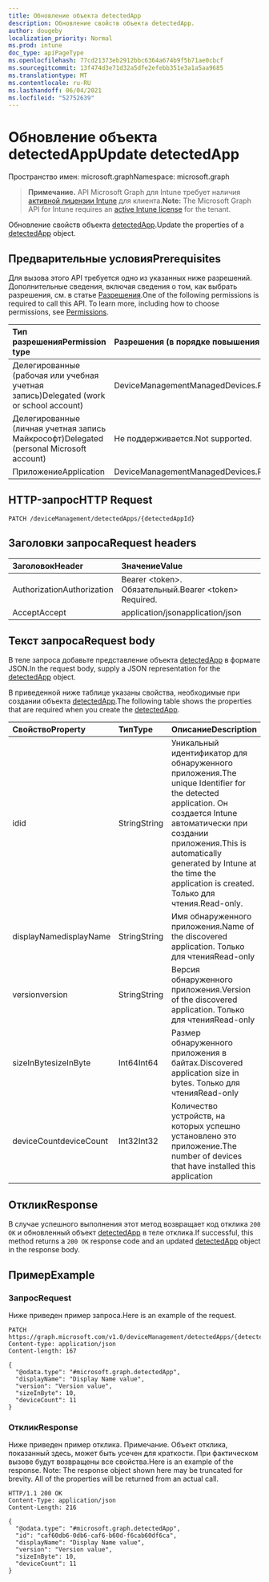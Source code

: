 ```yaml
---
title: Обновление объекта detectedApp
description: Обновление свойств объекта detectedApp.
author: dougeby
localization_priority: Normal
ms.prod: intune
doc_type: apiPageType
ms.openlocfilehash: 77cd21373eb2912bbc6364a674b9f5b71ae0cbcf
ms.sourcegitcommit: 13f474d3e71d32a5dfe2efebb351e3a1a5aa9685
ms.translationtype: MT
ms.contentlocale: ru-RU
ms.lasthandoff: 06/04/2021
ms.locfileid: "52752639"
---
```

# <a name="update-detectedapp"></a><span data-ttu-id="ecaa0-103">Обновление объекта detectedApp</span><span class="sxs-lookup"><span data-stu-id="ecaa0-103">Update detectedApp</span></span>

<span data-ttu-id="ecaa0-104">Пространство имен: microsoft.graph</span><span class="sxs-lookup"><span data-stu-id="ecaa0-104">Namespace: microsoft.graph</span></span>

> <span data-ttu-id="ecaa0-105">**Примечание.** API Microsoft Graph для Intune требует наличия [активной лицензии Intune](https://go.microsoft.com/fwlink/?linkid=839381) для клиента.</span><span class="sxs-lookup"><span data-stu-id="ecaa0-105">**Note:** The Microsoft Graph API for Intune requires an [active Intune license](https://go.microsoft.com/fwlink/?linkid=839381) for the tenant.</span></span>

<span data-ttu-id="ecaa0-106">Обновление свойств объекта [detectedApp](../resources/intune-devices-detectedapp.md).</span><span class="sxs-lookup"><span data-stu-id="ecaa0-106">Update the properties of a [detectedApp](../resources/intune-devices-detectedapp.md) object.</span></span>

## <a name="prerequisites"></a><span data-ttu-id="ecaa0-107">Предварительные условия</span><span class="sxs-lookup"><span data-stu-id="ecaa0-107">Prerequisites</span></span>
<span data-ttu-id="ecaa0-p101">Для вызова этого API требуется одно из указанных ниже разрешений. Дополнительные сведения, включая сведения о том, как выбрать разрешения, см. в статье [Разрешения](/graph/permissions-reference).</span><span class="sxs-lookup"><span data-stu-id="ecaa0-p101">One of the following permissions is required to call this API. To learn more, including how to choose permissions, see [Permissions](/graph/permissions-reference).</span></span>

|<span data-ttu-id="ecaa0-110">Тип разрешения</span><span class="sxs-lookup"><span data-stu-id="ecaa0-110">Permission type</span></span>|<span data-ttu-id="ecaa0-111">Разрешения (в порядке повышения привилегий)</span><span class="sxs-lookup"><span data-stu-id="ecaa0-111">Permissions (from least to most privileged)</span></span>|
|:---|:---|
|<span data-ttu-id="ecaa0-112">Делегированные (рабочая или учебная учетная запись)</span><span class="sxs-lookup"><span data-stu-id="ecaa0-112">Delegated (work or school account)</span></span>|<span data-ttu-id="ecaa0-113">DeviceManagementManagedDevices.ReadWrite.All</span><span class="sxs-lookup"><span data-stu-id="ecaa0-113">DeviceManagementManagedDevices.ReadWrite.All</span></span>|
|<span data-ttu-id="ecaa0-114">Делегированные (личная учетная запись Майкрософт)</span><span class="sxs-lookup"><span data-stu-id="ecaa0-114">Delegated (personal Microsoft account)</span></span>|<span data-ttu-id="ecaa0-115">Не поддерживается.</span><span class="sxs-lookup"><span data-stu-id="ecaa0-115">Not supported.</span></span>|
|<span data-ttu-id="ecaa0-116">Приложение</span><span class="sxs-lookup"><span data-stu-id="ecaa0-116">Application</span></span>|<span data-ttu-id="ecaa0-117">DeviceManagementManagedDevices.ReadWrite.All</span><span class="sxs-lookup"><span data-stu-id="ecaa0-117">DeviceManagementManagedDevices.ReadWrite.All</span></span>|

## <a name="http-request"></a><span data-ttu-id="ecaa0-118">HTTP-запрос</span><span class="sxs-lookup"><span data-stu-id="ecaa0-118">HTTP Request</span></span>
<!-- {
  "blockType": "ignored"
}
-->
``` http
PATCH /deviceManagement/detectedApps/{detectedAppId}
```

## <a name="request-headers"></a><span data-ttu-id="ecaa0-119">Заголовки запроса</span><span class="sxs-lookup"><span data-stu-id="ecaa0-119">Request headers</span></span>
|<span data-ttu-id="ecaa0-120">Заголовок</span><span class="sxs-lookup"><span data-stu-id="ecaa0-120">Header</span></span>|<span data-ttu-id="ecaa0-121">Значение</span><span class="sxs-lookup"><span data-stu-id="ecaa0-121">Value</span></span>|
|:---|:---|
|<span data-ttu-id="ecaa0-122">Authorization</span><span class="sxs-lookup"><span data-stu-id="ecaa0-122">Authorization</span></span>|<span data-ttu-id="ecaa0-123">Bearer &lt;token&gt;. Обязательный.</span><span class="sxs-lookup"><span data-stu-id="ecaa0-123">Bearer &lt;token&gt; Required.</span></span>|
|<span data-ttu-id="ecaa0-124">Accept</span><span class="sxs-lookup"><span data-stu-id="ecaa0-124">Accept</span></span>|<span data-ttu-id="ecaa0-125">application/json</span><span class="sxs-lookup"><span data-stu-id="ecaa0-125">application/json</span></span>|

## <a name="request-body"></a><span data-ttu-id="ecaa0-126">Текст запроса</span><span class="sxs-lookup"><span data-stu-id="ecaa0-126">Request body</span></span>
<span data-ttu-id="ecaa0-127">В теле запроса добавьте представление объекта [detectedApp](../resources/intune-devices-detectedapp.md) в формате JSON.</span><span class="sxs-lookup"><span data-stu-id="ecaa0-127">In the request body, supply a JSON representation for the [detectedApp](../resources/intune-devices-detectedapp.md) object.</span></span>

<span data-ttu-id="ecaa0-128">В приведенной ниже таблице указаны свойства, необходимые при создании объекта [detectedApp](../resources/intune-devices-detectedapp.md).</span><span class="sxs-lookup"><span data-stu-id="ecaa0-128">The following table shows the properties that are required when you create the [detectedApp](../resources/intune-devices-detectedapp.md).</span></span>

|<span data-ttu-id="ecaa0-129">Свойство</span><span class="sxs-lookup"><span data-stu-id="ecaa0-129">Property</span></span>|<span data-ttu-id="ecaa0-130">Тип</span><span class="sxs-lookup"><span data-stu-id="ecaa0-130">Type</span></span>|<span data-ttu-id="ecaa0-131">Описание</span><span class="sxs-lookup"><span data-stu-id="ecaa0-131">Description</span></span>|
|:---|:---|:---|
|<span data-ttu-id="ecaa0-132">id</span><span class="sxs-lookup"><span data-stu-id="ecaa0-132">id</span></span>|<span data-ttu-id="ecaa0-133">String</span><span class="sxs-lookup"><span data-stu-id="ecaa0-133">String</span></span>|<span data-ttu-id="ecaa0-134">Уникальный идентификатор для обнаруженного приложения.</span><span class="sxs-lookup"><span data-stu-id="ecaa0-134">The unique Identifier for the detected application.</span></span> <span data-ttu-id="ecaa0-135">Он создается Intune автоматически при создании приложения.</span><span class="sxs-lookup"><span data-stu-id="ecaa0-135">This is automatically generated by Intune at the time the application is created.</span></span> <span data-ttu-id="ecaa0-136">Только для чтения.</span><span class="sxs-lookup"><span data-stu-id="ecaa0-136">Read-only.</span></span>|
|<span data-ttu-id="ecaa0-137">displayName</span><span class="sxs-lookup"><span data-stu-id="ecaa0-137">displayName</span></span>|<span data-ttu-id="ecaa0-138">String</span><span class="sxs-lookup"><span data-stu-id="ecaa0-138">String</span></span>|<span data-ttu-id="ecaa0-139">Имя обнаруженного приложения.</span><span class="sxs-lookup"><span data-stu-id="ecaa0-139">Name of the discovered application.</span></span> <span data-ttu-id="ecaa0-140">Только для чтения</span><span class="sxs-lookup"><span data-stu-id="ecaa0-140">Read-only</span></span>|
|<span data-ttu-id="ecaa0-141">version</span><span class="sxs-lookup"><span data-stu-id="ecaa0-141">version</span></span>|<span data-ttu-id="ecaa0-142">String</span><span class="sxs-lookup"><span data-stu-id="ecaa0-142">String</span></span>|<span data-ttu-id="ecaa0-143">Версия обнаруженного приложения.</span><span class="sxs-lookup"><span data-stu-id="ecaa0-143">Version of the discovered application.</span></span> <span data-ttu-id="ecaa0-144">Только для чтения</span><span class="sxs-lookup"><span data-stu-id="ecaa0-144">Read-only</span></span>|
|<span data-ttu-id="ecaa0-145">sizeInByte</span><span class="sxs-lookup"><span data-stu-id="ecaa0-145">sizeInByte</span></span>|<span data-ttu-id="ecaa0-146">Int64</span><span class="sxs-lookup"><span data-stu-id="ecaa0-146">Int64</span></span>|<span data-ttu-id="ecaa0-147">Размер обнаруженного приложения в байтах.</span><span class="sxs-lookup"><span data-stu-id="ecaa0-147">Discovered application size in bytes.</span></span> <span data-ttu-id="ecaa0-148">Только для чтения</span><span class="sxs-lookup"><span data-stu-id="ecaa0-148">Read-only</span></span>|
|<span data-ttu-id="ecaa0-149">deviceCount</span><span class="sxs-lookup"><span data-stu-id="ecaa0-149">deviceCount</span></span>|<span data-ttu-id="ecaa0-150">Int32</span><span class="sxs-lookup"><span data-stu-id="ecaa0-150">Int32</span></span>|<span data-ttu-id="ecaa0-151">Количество устройств, на которых успешно установлено это приложение.</span><span class="sxs-lookup"><span data-stu-id="ecaa0-151">The number of devices that have installed this application</span></span>|



## <a name="response"></a><span data-ttu-id="ecaa0-152">Отклик</span><span class="sxs-lookup"><span data-stu-id="ecaa0-152">Response</span></span>
<span data-ttu-id="ecaa0-153">В случае успешного выполнения этот метод возвращает код отклика `200 OK` и обновленный объект [detectedApp](../resources/intune-devices-detectedapp.md) в теле отклика.</span><span class="sxs-lookup"><span data-stu-id="ecaa0-153">If successful, this method returns a `200 OK` response code and an updated [detectedApp](../resources/intune-devices-detectedapp.md) object in the response body.</span></span>

## <a name="example"></a><span data-ttu-id="ecaa0-154">Пример</span><span class="sxs-lookup"><span data-stu-id="ecaa0-154">Example</span></span>

### <a name="request"></a><span data-ttu-id="ecaa0-155">Запрос</span><span class="sxs-lookup"><span data-stu-id="ecaa0-155">Request</span></span>
<span data-ttu-id="ecaa0-156">Ниже приведен пример запроса.</span><span class="sxs-lookup"><span data-stu-id="ecaa0-156">Here is an example of the request.</span></span>
``` http
PATCH https://graph.microsoft.com/v1.0/deviceManagement/detectedApps/{detectedAppId}
Content-type: application/json
Content-length: 167

{
  "@odata.type": "#microsoft.graph.detectedApp",
  "displayName": "Display Name value",
  "version": "Version value",
  "sizeInByte": 10,
  "deviceCount": 11
}
```

### <a name="response"></a><span data-ttu-id="ecaa0-157">Отклик</span><span class="sxs-lookup"><span data-stu-id="ecaa0-157">Response</span></span>
<span data-ttu-id="ecaa0-p106">Ниже приведен пример отклика. Примечание. Объект отклика, показанный здесь, может быть усечен для краткости. При фактическом вызове будут возвращены все свойства.</span><span class="sxs-lookup"><span data-stu-id="ecaa0-p106">Here is an example of the response. Note: The response object shown here may be truncated for brevity. All of the properties will be returned from an actual call.</span></span>
``` http
HTTP/1.1 200 OK
Content-Type: application/json
Content-Length: 216

{
  "@odata.type": "#microsoft.graph.detectedApp",
  "id": "caf60db6-0db6-caf6-b60d-f6cab60df6ca",
  "displayName": "Display Name value",
  "version": "Version value",
  "sizeInByte": 10,
  "deviceCount": 11
}
```




